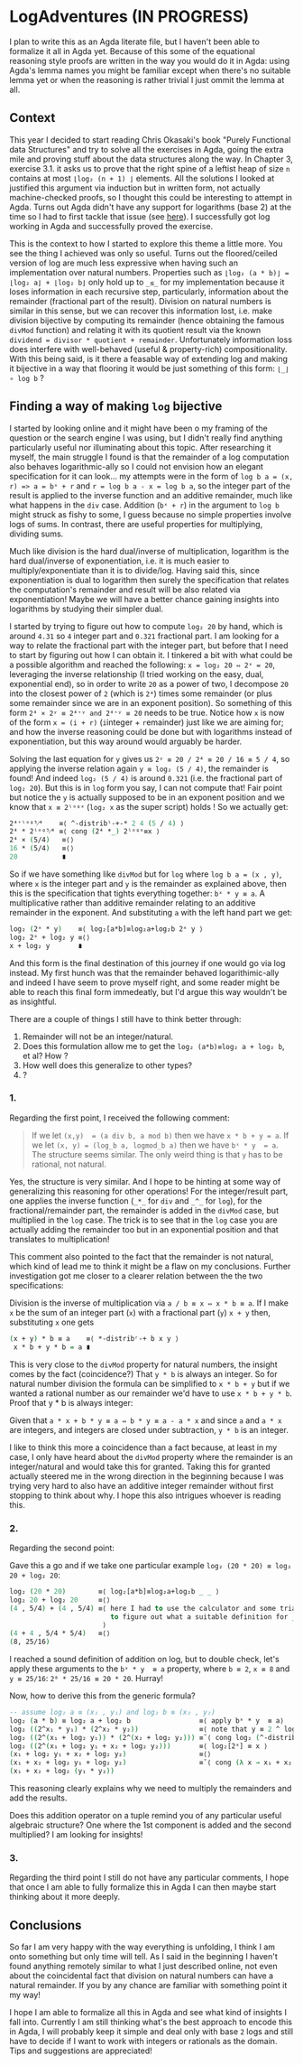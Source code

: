 # LogAdventures (**IN PROGRESS**)

I plan to write this as an Agda literate file, but I haven't been able to formalize it all in Agda yet. Because of this some of the equational reasoning style proofs are written in the way you would do it in Agda: using Agda's lemma names you might be familiar except when there's no suitable lemma yet or when the reasoning is rather trivial I just ommit the lemma at all.

## Context

This year I decided to start reading Chris Okasaki's book "Purely Functional data Structures" and try to solve all the exercises in Agda, going the extra mile and proving stuff about the data structures along the way. In Chapter 3, exercise 3.1. it asks us to prove that the right spine of a leftist heap of size `n` contains at most `⌊log₂ (n + 1) ⌋` elements. All the solutions I looked at justified this argument via induction but in written form, not actually machine-checked proofs, so I thought this could be interesting to attempt in Agda. Turns out Agda didn't have any support for logarithms (base 2) at the time so I had to first tackle that issue (see [here](https://github.com/agda/agda-stdlib/pull/1782)). I successfully got log working in Agda and successfully proved the exercise.

This is the context to how I started to explore this theme a little more. You see the thing I achieved was only so useful. Turns out the floored/ceiled version of log are much less expressive when having such an implementation over natural numbers. Properties such as `⌊log₂ (a * b)⌋ = ⌊log₂ a⌋ + ⌊log₂ b⌋` only hold up to `_≤_` for my implementation because it loses information in each recursive step, particularly, information about the remainder (fractional part of the result). Division on natural numbers is similar in this sense, but we can recover this information lost, i.e. make division bijective by computing its remainder (hence obtaining the famous `divMod` function) and relating it with its quotient result via the known `dividend = divisor * quotient + remainder`. Unfortunately information loss does interfere with well-behaved (useful & property-rich) compositionality. With this being said, is it there a feasable way of extending log and making it bijective in a way that flooring it would be just something of this form: `⌊_⌋ ∘ log b` ?

## Finding a way of making `log` bijective

I started by looking online and it might have been o my framing of the question or the search engine I was using, but I didn't really find anything particularly useful nor illuminating about this topic. After researching it myself, the main struggle I found is that the remainder of a log computation also behaves logarithmic-ally so I could not envision how an elegant specification for it can look... my attempts were in the form of `log b a = (x, r) => a = bˣ + r` and `r = log b a - x = log b a`, so the integer part of the result is applied to the inverse function and an additive remainder, much like what happens in the `div` case. Addition (`bˣ + r`) in the argument to `log b` might struck as fishy to some, I guess because no simple properties involve logs of sums. In contrast, there are useful properties for multiplying, dividing sums.

Much like division is the hard dual/inverse of multiplication, logarithm is the hard dual/inverse of exponentiation, i.e. it is much easier to multiply/exponentiate than it is to divide/log. Having said this, since exponentiation is dual to logarithm then surely the specification that relates the computation's remainder and result will be also related via exponentiation! Maybe we will have a better chance gaining insights into logarithms by studying their simpler dual.

I started by trying to figure out how to compute `log₂ 20` by hand, which is around `4.31` so `4` integer part and `0.321` fractional part. I am looking for a way to relate the fractional part with the integer part, but before that I need to start by figuring out how I can obtain it. I tinkered a bit with what could be a possible algorithm  and reached the following: `x = log₂ 20 ⇔ 2ˣ = 20`, leveraging the inverse relationship (I tried working on the easy, dual, exponential end), so in order to write `20` as a power of two, I decompose `20` into the closest power of `2` (which is `2⁴`) times some remainder (or plus some remainder since we are in an exponent position). So something of this form  `2⁴ × 2ʸ ≡ 2⁴⁺ʸ and 2⁴⁺ʸ ≡ 20` needs to be true. Notice how `x` is now of the form `x = (i + r)` (`i`integer + `r`emainder) just like we are aiming for; and how the inverse reasoning could be done but with logarithms instead of exponentiation, but this way around would arguably be harder.

Solving the last equation for `y` gives us `2ʸ ≡ 20 / 2⁴ ≡ 20 / 16 ≡ 5 / 4`, so applying the inverse relation again `y ≡ log₂ (5 / 4)`, the remainder is found! And indeed `log₂ (5 / 4)` is around `0.321` (i.e. the fractional part of `log₂ 20`). But this is in `log` form you say, I can not compute that! Fair point but notice the `y` is actually supposed to be in an exponent position and we know that `x ≡ 2ˡᵒᵍˣ` (`log₂ x` as the super script) holds ! So we actually get:

```agda
2⁴⁺ˡᵒᵍ⁵⁄⁴    ≡⟨ ^-distribˡ-+-* 2 4 (5 / 4) ⟩
2⁴ * 2ˡᵒᵍ⁵⁄⁴ ≡⟨ cong (2⁴ *_) 2ˡᵒᵍˣ≡x ⟩
2⁴ × (5/4)   ≡⟨⟩
16 * (5/4)   ≡⟨⟩
20           ∎
```

So if we have something like `divMod` but for `log` where `log b a = (x , y)`, where `x` is the integer part and `y` is the remainder as explained above, then this is the specification that tights everything together: `bˣ * y ≡ a`. A multiplicative rather than additive remainder relating to an additive remainder in the exponent. And substituting `a` with the left hand part we get:

```agda
log₂ (2ˣ * y)    ≡⟨ log₂[a*b]≡log₂a+log₂b 2ˣ y ⟩
log₂ 2ˣ + log₂ y ≡⟨⟩
x + log₂ y       ∎
```

And this form is the final destination of this journey if one would go via log instead. My first hunch was that the remainder behaved logarithimic-ally and indeed I have seem to prove myself right, and some reader might be able to reach this final form immedeatly, but I'd argue this way wouldn't be as insightful.

There are a couple of things I still have to think better through:

1. Remainder will not be an integer/natural.
2. Does this formulation allow me to get the `log₂ (a*b)≡log₂ a + log₂ b`, et al? How ?
3. How well does this generalize to other types?
4. ?

### 1.

Regarding the first point, I received the following comment:

> If we let `(x,y)  = (a div b, a mod b)` then we have `x * b + y = a`. If we let `(x, y) = (log_b a, logmod_b a)` then we have `bˣ * y  = a`.  The structure seems similar. The only weird thing is that `y` has to be rational, not natural.

Yes, the structure is very similar. And I hope to be hinting at some way of generalizing this reasoning for other operations! For the integer/result part, one applies the inverse function (`_*_` for `div` and `_^_` for `log`), for the fractional/remainder part, the remainder is added in the `divMod` case, but multiplied in the `log` case. The trick is to see that in the `log` case you are actually adding the remainder too but in an exponential position and that translates to multiplication!

This comment also pointed to the fact that the remainder is not natural, which kind of lead me to think it might be a flaw on my conclusions. Further investigation got me closer to a clearer relation between the the two specifications:

Division is the inverse of multiplication via `a / b ≡ x ⇔ x * b ≡ a`. If I make `x` be the sum of an integer part (`x`) with a fractional part (`y`) `x + y` then, substituting `x` one gets

```agda
(x + y) * b ≡ a    ≡⟨ *-distribʳ-+ b x y ⟩
 x * b + y * b = a ∎
```

This is very close to the `divMod` property for natural numbers, the insight comes by the fact (coincidence?) That `y * b` is always an integer. So for natural number division the formula can be simplified to `x * b + y` but if we wanted a rational number as our remainder we'd have to use `x * b + y * b`. Proof that y * b is always integer:

Given that `a * x + b * y ≡ a ⇔ b * y ≡ a - a * x` and since `a` and `a * x` are integers, and integers are closed under subtraction, `y * b` is an integer.

I like to think this more a coincidence than a fact because, at least in my case, I only have heard about the `divMod` property where the remainder is an integer/natural and would take this for granted. Taking this for granted actually steered me in the wrong direction in the beginning because I was trying very hard to also have an additive integer remainder without first stopping to think about why. I hope this also intrigues whoever is reading this.

### 2.

Regarding the second point:

Gave this a go and if we take one particular example `log₂ (20 * 20) ≡ log₂ 20 + log₂ 20`:

```agda
log₂ (20 * 20)        ≡⟨ log₂[a*b]≡log₂a+log₂b _ _ ⟩
log₂ 20 + log₂ 20     ≡⟨⟩
(4 , 5/4) + (4 , 5/4) ≡⟨ here I had to use the calculator and some trial and error
                         to figure out what a suitable definition for _+_ could be
                       ⟩
(4 + 4 , 5/4 * 5/4)   ≡⟨⟩
(8, 25/16)
```

I reached a sound definition of addition on log, but to double check, let's apply these arguments to the `bˣ * y  ≡ a` property, where `b ≡ 2`, `x ≡ 8` and `y ≡ 25/16`: `2⁸ * 25/16 ≡ 20 * 20`. Hurray!

Now, how to derive this from the generic formula?

```agda
-- assume log₂ a ≡ (x₁ , y₁) and log₂ b ≡ (x₂ , y₂)
log₂ (a * b) ≡ log₂ a + log₂ b                 ≡⟨ apply bˣ * y  ≡ a⟩
log₂ ((2^x₁ * y₁) * (2^x₂ * y₂))               ≡⟨ note that y ≡ 2 ^ log₂ y ⟩
log₂ ((2^(x₁ + log₂ y₁)) * (2^(x₂ + log₂ y₂))) ≡˘⟨ cong log₂ (^-distribˡ-+-* 2 (x₁ + log₂ y₁) (x₂ + log₂ y₂) ⟩
log₂ ((2^(x₁ + log₂ y₁ + x₂ + log₂ y₂)))       ≡⟨ log₂[2ˣ] ≡ x ⟩
(x₁ + log₂ y₁ + x₂ + log₂ y₂)                  ≡⟨⟩
(x₁ + x₂ + log₂ y₁ + log₂ y₂)                  ≡˘⟨ cong (λ x → x₁ + x₂ + x) (log₂[a*b]≡log₂a+log₂b y₁ y₂) ⟩
(x₁ + x₂ + log₂ (y₁ * y₂))
```

This reasoning clearly explains why we need to multiply the remainders and add the results.
 
Does this addition operator on a tuple remind you of any particular useful algebraic structure? One where the 1st component is added and the second multiplied? I am looking for insights!

### 3.

Regarding the third point I still do not have any particular comments, I hope that once I am able to fully formalize this in Agda I can then maybe start thinking about it more deeply.

## Conclusions

So far I am very happy with the way everything is unfolding, I think I am onto something but only time will tell. As I said in the beginning I haven't found anything remotely similar to what I just described online, not even about the coincidental fact that division on natural numbers can have a natural remainder. If you by any chance are familiar with something point it my way!

I hope I am able to formalize all this in Agda and see what kind of insights I fall into. Currently I am still thinking what's the best approach to encode this in Agda, I will probably keep it simple and deal only with base `2` logs and still have to decide if I want to work with integers or rationals as the domain. Tips and suggestions are appreciated!
